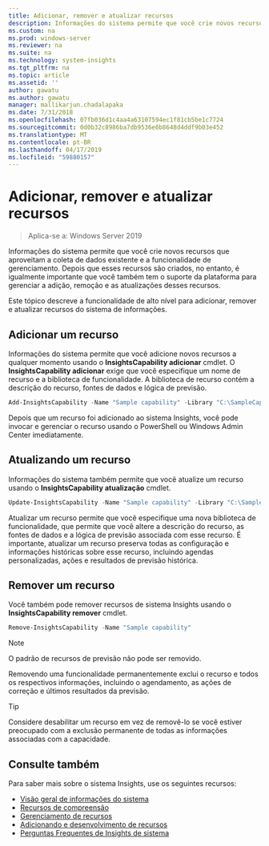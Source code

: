 ```yaml
---
title: Adicionar, remover e atualizar recursos
description: Informações do sistema permite que você crie novos recursos que aproveitam a coleta de dados existente e a funcionalidade de gerenciamento. É importante que você também tem o suporte da plataforma para gerenciar a adição, remoção e as atualizações desses recursos. Este tópico descreve a funcionalidade de alto nível para adicionar, remover e atualizar recursos do sistema de informações.
ms.custom: na
ms.prod: windows-server
ms.reviewer: na
ms.suite: na
ms.technology: system-insights
ms.tgt_pltfrm: na
ms.topic: article
ms.assetid: ''
author: gawatu
ms.author: gawatu
manager: mallikarjun.chadalapaka
ms.date: 7/31/2018
ms.openlocfilehash: 07fb036d1c4aa4a63107594ec1f81cb5be1c7724
ms.sourcegitcommit: 0d0b32c8986ba7db9536e0b8648d4ddf9b03e452
ms.translationtype: MT
ms.contentlocale: pt-BR
ms.lasthandoff: 04/17/2019
ms.locfileid: "59880157"
---
```

# <a name="adding-removing-and-updating-capabilities"></a>Adicionar, remover e atualizar recursos

>Aplica-se a: Windows Server 2019

Informações do sistema permite que você crie novos recursos que aproveitam a coleta de dados existente e a funcionalidade de gerenciamento. Depois que esses recursos são criados, no entanto, é igualmente importante que você também tem o suporte da plataforma para gerenciar a adição, remoção e as atualizações desses recursos. 

Este tópico descreve a funcionalidade de alto nível para adicionar, remover e atualizar recursos do sistema de informações. 

## <a name="adding-a-capability"></a>Adicionar um recurso
Informações do sistema permite que você adicione novos recursos a qualquer momento usando o **InsightsCapability adicionar** cmdlet. O **InsightsCapability adicionar** exige que você especifique um nome de recurso e a biblioteca de funcionalidade. A biblioteca de recurso contém a descrição do recurso, fontes de dados e lógica de previsão.

```PowerShell
Add-InsightsCapability -Name "Sample capability" -Library "C:\SampleCapability.dll"
```

Depois que um recurso foi adicionado ao sistema Insights, você pode invocar e gerenciar o recurso usando o PowerShell ou Windows Admin Center imediatamente. 

## <a name="updating-a-capability"></a>Atualizando um recurso
Informações do sistema também permite que você atualize um recurso usando o **InsightsCapability atualização** cmdlet.

```PowerShell
Update-InsightsCapability -Name "Sample capability" -Library "C:\SampleCapabilityv2.dll"
```

Atualizar um recurso permite que você especifique uma nova biblioteca de funcionalidade, que permite que você altere a descrição do recurso, as fontes de dados e a lógica de previsão associada com esse recurso. É importante, atualizar um recurso preserva todas as configuração e informações históricas sobre esse recurso, incluindo agendas personalizadas, ações e resultados de previsão histórica. 

## <a name="removing-a-capability"></a>Remover um recurso
Você também pode remover recursos de sistema Insights usando o **InsightsCapability remover** cmdlet. 

```PowerShell
Remove-InsightsCapability -Name "Sample capability" 
```
>[!NOTE]
>O padrão de recursos de previsão não pode ser removido.

Removendo uma funcionalidade permanentemente exclui o recurso e todos os respectivos informações, incluindo o agendamento, as ações de correção e últimos resultados da previsão. 

>[!TIP]
>Considere desabilitar um recurso em vez de removê-lo se você estiver preocupado com a exclusão permanente de todas as informações associadas com a capacidade. 

## <a name="see-also"></a>Consulte também
Para saber mais sobre o sistema Insights, use os seguintes recursos:

- [Visão geral de informações do sistema](overview.md)
- [Recursos de compreensão](understanding-capabilities.md)
- [Gerenciamento de recursos](managing-capabilities.md)
- [Adicionando e desenvolvimento de recursos](adding-and-developing-capabilities.md)
- [Perguntas Frequentes de Insights de sistema](faq.md)